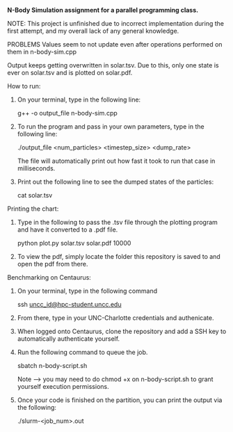 **N-Body Simulation assignment for a parallel programming class.**

NOTE: This project is unfinished due to incorrect implementation during the first attempt, and my overall lack of any general knowledge.

PROBLEMS
Values seem to not update even after operations performed on them in n-body-sim.cpp

Output keeps getting overwritten in solar.tsv.  Due to this, only one state is ever on solar.tsv and is plotted on solar.pdf.


How to run:
1. On your terminal, type in the following line:

   g++ -o output_file n-body-sim.cpp

3.  To run the program and pass in your own parameters, type in the following line:

    ./output_file <num_particles> <timestep_size> <iterations> <dump_rate>

    The file will automatically print out how fast it took to run that case in milliseconds.

4. Print out the following line to see the dumped states of the particles:

   cat solar.tsv

Printing the chart:
1. Type in the following to pass the .tsv file through the plotting program and have it converted to a .pdf file.

   python plot.py solar.tsv solar.pdf 10000

3. To view the pdf, simply locate the folder this repository is saved to and open the pdf from there.


Benchmarking on Centaurus:
1. On your terminal, type in the following command

   ssh uncc_id@hpc-student.uncc.edu

3. From there, type in your UNC-Charlotte credentials and authenicate.

4. When logged onto Centaurus, clone the repository and add a SSH key to automatically authenticate yourself.

5. Run the following command to queue the job.

   sbatch n-body-script.sh

   Note --> you may need to do chmod +x on n-body-script.sh to grant yourself execution permissions.

6. Once your code is finished on the partition, you can print the output via the following:

   ./slurm-<job_num>.out
